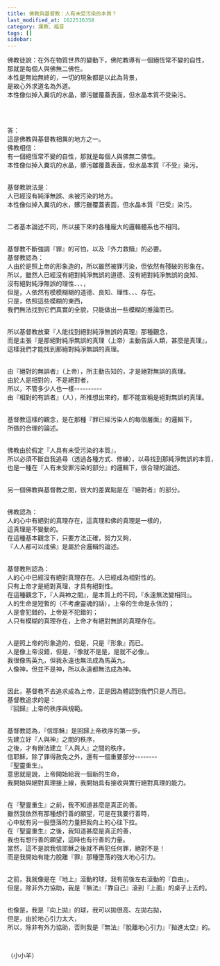 ```yaml
---
title: 佛教與基督教：人有未受污染的本質？
last_modified_at: 1622516358
category: 護教、福音
tags: []
sidebar: 
---
```


<p>佛教徒說：在外在物質世界的變動下，佛陀教導有一個絕恆常不變的自性，<br/>
那就是每個人與佛無二佛性。<br/>
本性是無始無終的，一切的現象都是以此為背景，<br/>
是故心外求道名為外道。<br/>
本性像似掉入糞坑的水晶，髒污雖覆蓋表面，但水晶本質不受染污。</p>
<p> </p>
<p><br/>
答：<br/>
這是佛教與基督教相異的地方之一。<br/>
佛教相信：<br/>
有一個絕恆常不變的自性，那就是每個人與佛無二佛性。<br/>
本性像似掉入糞坑的水晶，髒污雖覆蓋表面，但水晶本質『不受』染污。</p>
<p><br/>
基督教說法是：<br/>
人已經沒有純淨無誤、未被污染的地方。<br/>
本性像似掉入糞坑的水，髒污雖覆蓋表面，但水晶本質『已受』染污。</p>
<p><br/>
二者基本論述不同，所以接下來的各種龐大的邏輯體系也不相同。</p>
<p><br/>
基督教不斷強調『罪』的可怕，以及『外力救贖』的必要。<br/>
基督教認為：<br/>
人由於是照上帝的形象造的，所以雖然被罪污染，但依然有殘破的形象在。<br/>
所以，雖然人已經沒有絕對純淨無誤的道德、沒有絕對純淨無誤的良知、<br/>
沒有絕對純淨無誤的理性、、、，<br/>
但是，人依然有模模糊糊的道德、良知、理性、、、存在。<br/>
只是，依照這些模糊的東西，<br/>
我們無法找到它們真實的全貌，只能做出一些模糊的推論而已。</p>
<p><br/>
所以基督教放棄『人能找到絕對純淨無誤的真理』那種觀念，<br/>
而是主張『是那絕對純淨無誤的真理（上帝）主動告訴人類，甚麼是真理』，<br/>
這樣我們才能找到那絕對純淨無誤的真理。</p>
<p><br/>
由『絕對的無誤者』（上帝），所主動告知的，才是絕對無誤的真理。<br/>
由於人是相對的，不是絕對者，<br/>
所以，不管多少人也一樣----------<br/>
由『相對的有誤者』（人），所推想出來的，都不能宣稱是絕對無誤的真理。</p>
<p><br/>
基督教這樣的觀念，是在那種『罪已經污染人的每個層面』的邏輯下，<br/>
所做的合理的論述。</p>
<p><br/>
佛教由於假定『人具有未受污染的本質』，<br/>
所以必須不斷自我追尋（透過各種方式、修練），以尋找到那純淨無誤的本質，<br/>
也是一種在『人有未受罪污染的部分』的邏輯下，很合理的論述。</p>
<p><br/>
另一個佛教與基督教之間，很大的差異點是在『絕對者』的部分。</p>
<p><br/>
佛教認為：<br/>
人的心中有絕對的真理存在，這真理和佛的真理是一樣的，<br/>
這真理是不變動的。<br/>
在這種基本觀念下，只要方法正確，努力又夠，<br/>
『人人都可以成佛』是屬於合邏輯的論述。</p>
<p><br/>
基督教則認為：<br/>
人的心中已經沒有絕對真理存在。人已經成為相對性的。<br/>
只有上帝才是絕對真理，才具有絕對性。<br/>
在這種觀念下，『人與神之間』，是本質上的不同，『永遠無法變相同』。<br/>
人的生命是短暫的（不考慮靈魂的話），上帝的生命是永恆的；<br/>
人是會犯錯的，上帝是不犯錯的；<br/>
人只有模糊的真理存在，上帝才有絕對無誤的真理存在。</p>
<p><br/>
人是照上帝的形象造的，但是，只是『形象』而已。<br/>
人是像上帝沒錯，但是，『像就不是是，是就不必像』。<br/>
我很像馬英九，但我永遠也無法成為馬英九。<br/>
人像神，但並不是神，所以永遠都無法成為神。</p>
<p><br/>
因此，基督教不去追求成為上帝，正是因為體認到我們只是人而已。<br/>
基督教追求的是：<br/>
『回歸』上帝的秩序與規範。</p>
<p><br/>
基督教認為，『信耶穌』是回歸上帝秩序的第一步。<br/>
先建立好『人與神』之間的秩序，<br/>
之後，才有辦法建立『人與人』之間的秩序。<br/>
信耶穌，除了罪得赦免之外，還有一個重要部分--------<br/>
『聖靈重生』。<br/>
意思就是說，上帝開始給我一個新的生命，<br/>
我開始與絕對真理接上線，我開始具有接收與實行絕對真理的能力。</p>
<p><br/>
在『聖靈重生』之前，我不知道甚麼是真正的善。<br/>
雖然我依然有那種想行善的願望，可是在我要行善時，<br/>
心中就有另一股墮落的力量把我向上的心往下拉。<br/>
在『聖靈重生』之後，我知道甚麼是真正的善，<br/>
我也有想行善的願望，這時也有行善的力量。<br/>
當然，這不是說我信耶穌之後就不再犯任何罪，絕對不是！<br/>
而是我開始有能力脫離『罪』那種墮落的強大地心引力。</p>
<p><br/>
之前，我就像是在『地上』滾動的球，我有前後左右滾動的『自由』，<br/>
但是，除非外力協助，我是『無法』『靠自己』滾到『上面』的桌子上去的。</p>
<p><br/>
也像是，我是『向上拋』的球，我可以拋很高、左拋右拋，<br/>
但是，由於地心引力太大，<br/>
所以，除非有外力協助，否則我是『無法』『脫離地心引力』『拋進太空』的。</p>
<p> </p>
<p>（小小羊）</p>
<p> </p>
